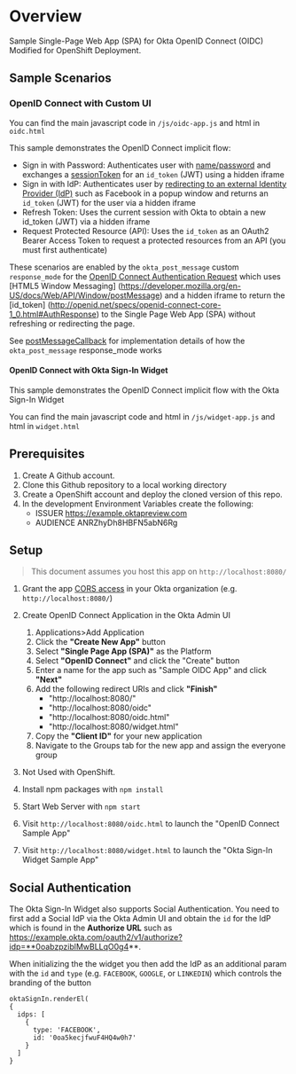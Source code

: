 # Overview

Sample Single-Page Web App (SPA) for Okta OpenID Connect (OIDC) Modified for OpenShift Deployment.

## Sample Scenarios

### OpenID Connect with Custom UI

You can find the main javascript code in `/js/oidc-app.js` and html in `oidc.html`

This sample demonstrates the OpenID Connect implicit flow:

- Sign in with Password: Authenticates user with [name/password](http://developer.okta.com/docs/api/resources/authn.html#primary-authentication-with-public-application) and exchanges a [sessionToken](http://developer.okta.com/docs/api/resources/authn.html#session-token) for an `id_token` (JWT) using a hidden iframe
- Sign in with IdP: Authenticates user by [redirecting to an external Identity Provider (IdP)](http://developer.okta.com/docs/api/resources/social_authentication.html) such as Facebook in a popup window and returns an `id_token` (JWT) for the user via a hidden iframe
- Refresh Token: Uses the current session with Okta to obtain a new id_token (JWT) via a hidden iframe
- Request Protected Resource (API): Uses the `id_token` as an OAuth2 Bearer Access Token to request a protected resources from an API (you must first authenticate)

These scenarios are enabled by the `okta_post_message` custom `response_mode` for the [OpenID Connect Authentication Request](http://openid.net/specs/openid-connect-core-1_0.html#AuthRequest) which uses [HTML5 Window Messaging] (https://developer.mozilla.org/en-US/docs/Web/API/Window/postMessage) and a hidden iframe to return the [id_token]  (http://openid.net/specs/openid-connect-core-1_0.html#AuthResponse) to the Single Page Web App (SPA) without refreshing or redirecting the page.

See [postMessageCallback](https://github.com/mcguinness/okta-oidc-sample/blob/master/js/OktaAuthRequireJquery.js#L1118) for implementation details of how the `okta_post_message` response_mode works

#### OpenID Connect with Okta Sign-In Widget

This sample demonstrates the OpenID Connect implicit flow with the Okta Sign-In Widget

You can find the main javascript code and html in `/js/widget-app.js` and html in `widget.html`

## Prerequisites

1. Create A Github account.
2. Clone this Github repository to a local working directory
3. Create a OpenShift account and deploy the cloned version of this repo.
4. In the development Environment Variables create the following:
	* ISSUER https://example.oktapreview.com
	* AUDIENCE ANRZhyDh8HBFN5abN6Rg

## Setup

> This document assumes you host this app on `http://localhost:8080/`

1. Grant the app [CORS access](http://developer.okta.com/docs/api/getting_started/enabling_cors.html) in your Okta organization (e.g. `http://localhost:8080/`)

2. Create OpenID Connect Application in the Okta Admin UI

    1. Applications>Add Application
    2. Click the **"Create New App"** button
    3. Select **"Single Page App (SPA)"** as the Platform
    4. Select **"OpenID Connect"** and click the "Create" button
    5. Enter a name for the app such as "Sample OIDC App" and click **"Next"**
    6. Add the following redirect URIs and click **"Finish"**
        - "http://localhost:8080/"
        - "http://localhost:8080/oidc"
        - "http://localhost:8080/oidc.html"
        - "http://localhost:8080/widget.html"
    7. Copy the **"Client ID"** for your new application
    8. Navigate to the Groups tab for the new app and assign the everyone group

3. Not Used with OpenShift.

4. Install npm packages with `npm install`

5. Start Web Server with `npm start`

6. Visit `http://localhost:8080/oidc.html` to launch the "OpenID Connect Sample App"

7. Visit `http://localhost:8080/widget.html` to launch the "Okta Sign-In Widget Sample App"

## Social Authentication

The Okta Sign-In Widget also supports Social Authentication.  You need to first add a Social IdP via the Okta Admin UI and obtain the `id` for the IdP which is found in the **Authorize URL** such as https://example.okta.com/oauth2/v1/authorize?idp=**0oabzpziblMwBLLqO0g4**.

When initializing the the widget you then add the IdP as an additional param with the `id` and `type` (e.g. `FACEBOOK`, `GOOGLE`, or `LINKEDIN`) which controls the branding of the button

```
oktaSignIn.renderEl(
{
  idps: [
    {
      type: 'FACEBOOK',
      id: '0oa5kecjfwuF4HQ4w0h7'
    }
  ]
}
```
